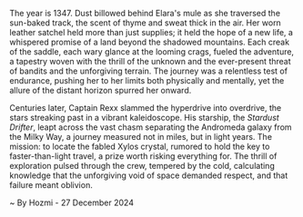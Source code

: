 
The year is 1347.  Dust billowed behind Elara's mule as she traversed the sun-baked track, the scent of thyme and sweat thick in the air.  Her worn leather satchel held more than just supplies; it held the hope of a new life, a whispered promise of a land beyond the shadowed mountains.  Each creak of the saddle, each wary glance at the looming crags, fueled the adventure, a tapestry woven with the thrill of the unknown and the ever-present threat of bandits and the unforgiving terrain. The journey was a relentless test of endurance, pushing her to her limits both physically and mentally, yet the allure of the distant horizon spurred her onward.

Centuries later, Captain Rexx slammed the hyperdrive into overdrive, the stars streaking past in a vibrant kaleidoscope.  His starship, the *Stardust Drifter*, leapt across the vast chasm separating the Andromeda galaxy from the Milky Way, a journey measured not in miles, but in light years.  The mission: to locate the fabled Xylos crystal, rumored to hold the key to faster-than-light travel, a prize worth risking everything for.  The thrill of exploration pulsed through the crew, tempered by the cold, calculating knowledge that the unforgiving void of space demanded respect, and that failure meant oblivion.

~ By Hozmi - 27 December 2024
